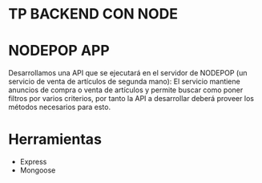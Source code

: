# TP BACKEND CON NODE
# NODEPOP APP

Desarrollamos una API que se ejecutará en el servidor de NODEPOP (un servicio de venta de artículos de
segunda mano): El servicio mantiene anuncios de compra o venta de artículos y permite buscar como poner
filtros por varios criterios, por tanto la API a desarrollar deberá proveer los métodos
necesarios para esto.

# Herramientas
- Express
- Mongoose
